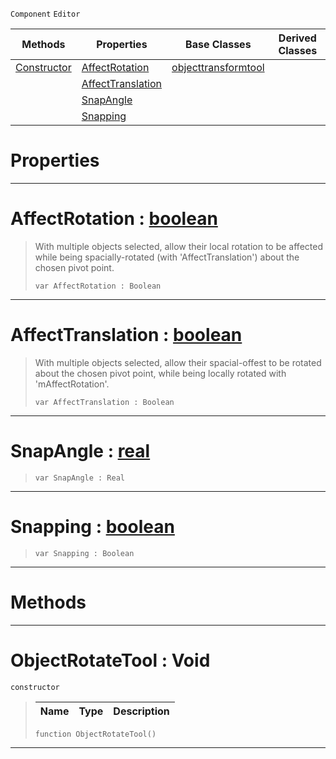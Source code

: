  `Component` `Editor`



|Methods|Properties|Base Classes|Derived Classes|
|---|---|---|---|
|[ Constructor](https://github.com/ZilchEngine/ZilchDocs/blob/master/code_reference/class_reference/objectrotatetool.markdown#objectrotatetool-void)|[ AffectRotation](https://github.com/ZilchEngine/ZilchDocs/blob/master/code_reference/class_reference/objectrotatetool.markdown#affectrotation-zero-engi)|[objecttransformtool](https://github.com/ZilchEngine/ZilchDocs/blob/master/code_reference/class_reference/objecttransformtool.markdown)| |
| |[ AffectTranslation](https://github.com/ZilchEngine/ZilchDocs/blob/master/code_reference/class_reference/objectrotatetool.markdown#affecttranslation-zero-e)| | |
| |[ SnapAngle](https://github.com/ZilchEngine/ZilchDocs/blob/master/code_reference/class_reference/objectrotatetool.markdown#snapangle-zero-engine-do)| | |
| |[ Snapping](https://github.com/ZilchEngine/ZilchDocs/blob/master/code_reference/class_reference/objectrotatetool.markdown#snapping-zero-engine-doc)| | |


 #  Properties


---  
 #  AffectRotation : [boolean](https://github.com/ZilchEngine/ZilchDocs/blob/master/code_reference/nada_base_types/boolean.markdown)

> With multiple objects selected, allow their local rotation to be affected while being spacially-rotated (with 'AffectTranslation') about the chosen pivot point.
> ``` lang=cpp, name=Nada
> var AffectRotation : Boolean


---  
 #  AffectTranslation : [boolean](https://github.com/ZilchEngine/ZilchDocs/blob/master/code_reference/nada_base_types/boolean.markdown)

> With multiple objects selected, allow their spacial-offest to be rotated about the chosen pivot point, while being locally rotated with 'mAffectRotation'.
> ``` lang=cpp, name=Nada
> var AffectTranslation : Boolean


---  
 #  SnapAngle : [real](https://github.com/ZilchEngine/ZilchDocs/blob/master/code_reference/nada_base_types/real.markdown)

> 
> ``` lang=cpp, name=Nada
> var SnapAngle : Real


---  
 #  Snapping : [boolean](https://github.com/ZilchEngine/ZilchDocs/blob/master/code_reference/nada_base_types/boolean.markdown)

> 
> ``` lang=cpp, name=Nada
> var Snapping : Boolean


---  
 #  Methods


---  
 #  ObjectRotateTool : Void

 `constructor`

> 
> |Name|Type|Description|
> |---|---|---|
> ``` lang=cpp, name=Nada
> function ObjectRotateTool()
> ``` 


---  
 

 